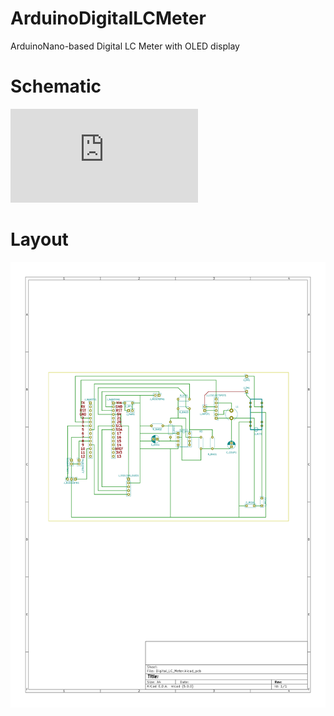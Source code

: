 # ArduinoDigitalLCMeter
ArduinoNano-based Digital LC Meter with OLED display

# Schematic

![Schematic](https://github.com/cracked-machine/ArduinoDigitalLCMeter/blob/master/Hardware/docs/Digital_LC_Meter.pdf)

# Layout

![Layout](https://github.com/cracked-machine/ArduinoDigitalLCMeter/blob/master/Hardware/docs/Digital_LC_Meter-brd.svg)
